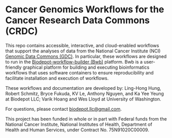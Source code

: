 # Cancer Genomics Workflows for the Cancer Research Data Commons (CRDC)

This repo contains accessible, interactive, and cloud-enabled workflows that support the analyses of data from the National Cancer Institute (NCI) [Genomic Data Commons (GDC)](https://gdc.cancer.gov/).  In particular, these workflows are designed to run in the [Biodepot-workflow-builder (Bwb)](https://github.com/BioDepot/BioDepot-workflow-builder) platform. Bwb is a user-friendly graphical platform for building and executing bioinformatics workflows that uses software containers to ensure reproducibility and facilitate installation and execution of workflows. 

These workflows and documentation are developed by: Ling-Hong Hung, Robert Schmitz, Bryce Fukuda, KV Le, Anthony Nguyen, and Ka Yee Yeung at Biodepot LLC; Varik Hoang and Wes Lloyd at University of Washington.

For questions, please contact biodepot.llc@gmail.com.

This project has been funded in whole or in part with Federal funds from the National Cancer Institute, National Institutes of Health, Department of Health and Human Services, under Contract No. 75N91020C00009.
